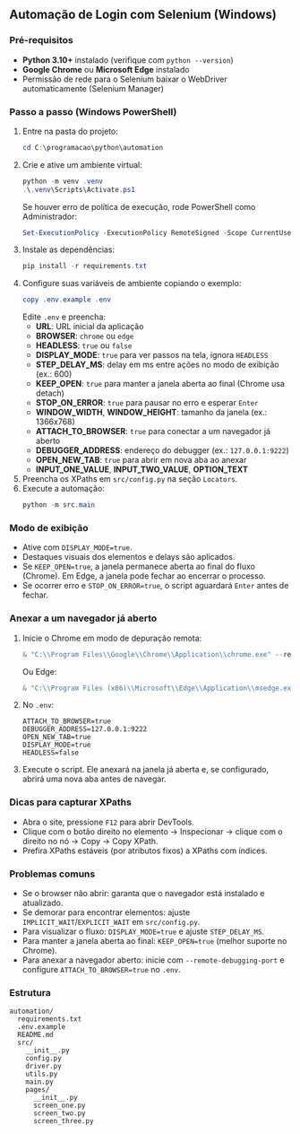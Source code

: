 ## Automação de Login com Selenium (Windows)

### Pré-requisitos
- **Python 3.10+** instalado (verifique com `python --version`)
- **Google Chrome** ou **Microsoft Edge** instalado
- Permissão de rede para o Selenium baixar o WebDriver automaticamente (Selenium Manager)

### Passo a passo (Windows PowerShell)
1. Entre na pasta do projeto:
   ```powershell
   cd C:\programacao\python\automation
   ```
2. Crie e ative um ambiente virtual:
   ```powershell
   python -m venv .venv
   .\.venv\Scripts\Activate.ps1
   ```
   Se houver erro de política de execução, rode PowerShell como Administrador:
   ```powershell
   Set-ExecutionPolicy -ExecutionPolicy RemoteSigned -Scope CurrentUser
   ```
3. Instale as dependências:
   ```powershell
   pip install -r requirements.txt
   ```
4. Configure suas variáveis de ambiente copiando o exemplo:
   ```powershell
   copy .env.example .env
   ```
   Edite `.env` e preencha:
   - **URL**: URL inicial da aplicação
   - **BROWSER**: `chrome` ou `edge`
   - **HEADLESS**: `true` ou `false`
   - **DISPLAY_MODE**: `true` para ver passos na tela, ignora `HEADLESS`
   - **STEP_DELAY_MS**: delay em ms entre ações no modo de exibição (ex.: 600)
   - **KEEP_OPEN**: `true` para manter a janela aberta ao final (Chrome usa detach)
   - **STOP_ON_ERROR**: `true` para pausar no erro e esperar `Enter`
   - **WINDOW_WIDTH**, **WINDOW_HEIGHT**: tamanho da janela (ex.: 1366x768)
   - **ATTACH_TO_BROWSER**: `true` para conectar a um navegador já aberto
   - **DEBUGGER_ADDRESS**: endereço do debugger (ex.: `127.0.0.1:9222`)
   - **OPEN_NEW_TAB**: `true` para abrir em nova aba ao anexar
   - **INPUT_ONE_VALUE**, **INPUT_TWO_VALUE**, **OPTION_TEXT**
5. Preencha os XPaths em `src/config.py` na seção `Locators`.
6. Execute a automação:
   ```powershell
   python -m src.main
   ```

### Modo de exibição
- Ative com `DISPLAY_MODE=true`.
- Destaques visuais dos elementos e delays são aplicados.
- Se `KEEP_OPEN=true`, a janela permanece aberta ao final do fluxo (Chrome). Em Edge, a janela pode fechar ao encerrar o processo.
- Se ocorrer erro e `STOP_ON_ERROR=true`, o script aguardará `Enter` antes de fechar.

### Anexar a um navegador já aberto
1. Inicie o Chrome em modo de depuração remota:
   ```powershell
   & "C:\\Program Files\\Google\\Chrome\\Application\\chrome.exe" --remote-debugging-port=9222 --user-data-dir="C:\\ChromeDebug"
   ```
   Ou Edge:
   ```powershell
   & "C:\\Program Files (x86)\\Microsoft\\Edge\\Application\\msedge.exe" --remote-debugging-port=9222 --user-data-dir="C:\\EdgeDebug"
   ```
2. No `.env`:
   ```dotenv
   ATTACH_TO_BROWSER=true
   DEBUGGER_ADDRESS=127.0.0.1:9222
   OPEN_NEW_TAB=true
   DISPLAY_MODE=true
   HEADLESS=false
   ```
3. Execute o script. Ele anexará na janela já aberta e, se configurado, abrirá uma nova aba antes de navegar.

### Dicas para capturar XPaths
- Abra o site, pressione `F12` para abrir DevTools.
- Clique com o botão direito no elemento → Inspecionar → clique com o direito no nó → Copy → Copy XPath.
- Prefira XPaths estáveis (por atributos fixos) a XPaths com índices.

### Problemas comuns
- Se o browser não abrir: garanta que o navegador está instalado e atualizado.
- Se demorar para encontrar elementos: ajuste `IMPLICIT_WAIT`/`EXPLICIT_WAIT` em `src/config.py`.
- Para visualizar o fluxo: `DISPLAY_MODE=true` e ajuste `STEP_DELAY_MS`.
- Para manter a janela aberta ao final: `KEEP_OPEN=true` (melhor suporte no Chrome).
- Para anexar a navegador aberto: inicie com `--remote-debugging-port` e configure `ATTACH_TO_BROWSER=true` no `.env`.

### Estrutura
```
automation/
  requirements.txt
  .env.example
  README.md
  src/
    __init__.py
    config.py
    driver.py
    utils.py
    main.py
    pages/
      __init__.py
      screen_one.py
      screen_two.py
      screen_three.py
```

